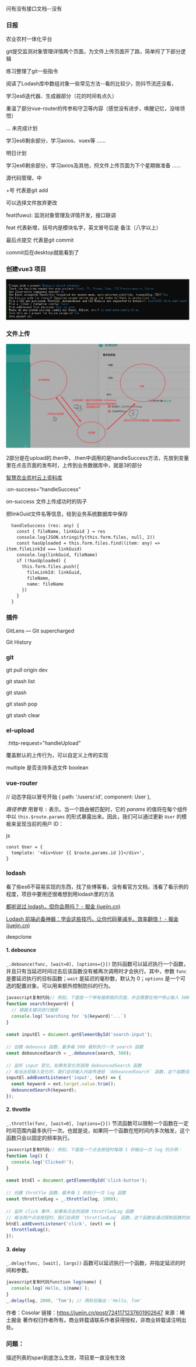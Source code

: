 问有没有接口文档--没有

### 日报

农业农村一体化平台

git提交监测对象管理详情两个页面，为文件上传页面开了路，简单捋了下部分逻辑

练习整理了git一些指令

阅读了Lodash库中数组对象一些常见方法--看的比较少，防抖节流还没看，

学习es6迭代器、生成器部分（花的时间有点久）

重温了部分vue-router的传参和守卫等内容（感觉没有进步，唤醒记忆，没啥领悟）

...
未完成计划

学习es6剩余部分，学习axios、vuex等
......

明日计划

学习es6剩余部分，学习axios及其他，捋文件上传页面为下个星期做准备
......



源代码管理，中

+号  代表是git add   



可以选择文件放弃更改

feat(fuwu): 监测对象管理及详情开发，接口联调

feat 代表新增，括号内是模块名字，英文冒号后是  备注（八字以上）

最后点提交 代表是git commit

commit后在desktop就能看到了





### 创建vue3 项目

![image-20230706103915851](7_5.assets/image-20230706103915851.png)



### 文件上传

![Snipaste_2023-07-06_10-21-48](7_1213%EF%BC%88%E6%96%87%E4%BB%B6%E4%B8%8A%E4%BC%A0%EF%BC%89.assets/Snipaste_2023-07-06_10-21-48.png)

2部分是在upload的.then中，.then中调用的是handleSuccess方法，先放到变量里在点击页面的发布时，上传到业务数据库中，就是3的部分

[智慧农业农村云上资料库](http://10.14.3.27:4933/sub/subSystem-cloud/keyWork/list?menuId=12941)



:on-success="handleSuccess"

on-success	文件上传成功时的钩子

把linkGuid文件名等信息，给到业务系统数据库中保存

```
  handleSuccess (res: any) {
    const { fileName, linkGuid } = res
    console.log(JSON.stringify(this.form.files, null, 2))
    const hasUploaded = this.form.files.find((item: any) => item.fileLinkId === linkGuid)
    console.log(linkGuid, fileName)
    if (!hasUploaded) {
      this.form.files.push({
        fileLinkId: linkGuid,
        fileName,
        name: fileName
      })
    }
  }
```







### 插件

GitLens — Git supercharged

Git History





### git

 git pull origin dev

git stash list 



git stash  

git stash pop  

git stash clear  





### el-upload

​    :http-request="handleUpload"

覆盖默认的上传行为，可以自定义上传的实现



multiple  是否支持多选文件   boolean	



### vue-router

 // 动态字段以冒号开始  { path: '/users/:id', component: User },



*路径参数* 用冒号 `:` 表示。当一个路由被匹配时，它的 *params* 的值将在每个组件中以 `this.$route.params` 的形式暴露出来。因此，我们可以通过更新 `User` 的模板来呈现当前的用户 ID：

js

```
const User = {
  template: '<div>User {{ $route.params.id }}</div>',
}
```

### lodash

看了些es6不容易实现的东西，找了些博客看，没有看官方文档，浅看了看示例的程度，项目中要用还很难想到用lodash里的方法

[都听说过 lodash，但你会用吗？ - 掘金 (juejin.cn)](https://juejin.cn/post/7143579596217122853)

[Lodash 前端必备神器：学会这些技巧，让你代码量减半、效率翻倍！ - 掘金 (juejin.cn)](https://juejin.cn/post/7241171237601902647#heading-1)

deepclone

#### 1. debounce

`_.debounce(func, [wait=0], [options={}])` 防抖函数可以延迟执行一个函数，并且只有当延迟时间过去后该函数没有被再次调用时才会执行。其中，参数 `func` 是要延迟执行的目标函数；`wait` 是延迟的毫秒数，默认为 0；`options` 是一个可选的配置对象，可以用来额外控制防抖的行为。

```javascript
javascript复制代码// 例如，下面是一个带有搜索框的页面，并且需要在用户停止输入 500 毫秒后才开始搜索：
function search(keyword) {
  // 根据关键词进行搜索
  console.log(`Searching for '${keyword}'...`)
}

const inputEl = document.getElementById('search-input');

// 创建 debounce 函数，最多每 500 毫秒执行一次 search 函数
const debouncedSearch = _.debounce(search, 500);

// 监听 input 变化，如果有变化则调用 debouncedSearch 函数
// 每当出现输入变化时，我们会将输入内容传递给 `debouncedSearch` 函数，这个函数会将搜索操作延迟 500 毫秒后执行。因此，只有用户停止输入 500 毫秒之后，才会真正执行搜索操作
inputEl.addEventListener('input', (evt) => {
  const keyword = evt.target.value.trim();
  debouncedSearch(keyword);
});
```

#### 2. throttle

`_.throttle(func, [wait=0], [options={}])` 节流函数可以限制一个函数在一定时间范围内最多执行一次。也就是说，如果同一个函数在短时间内多次触发，这个函数只会以固定的频率执行。

```javascript
javascript复制代码// 例如，下面是一个点击按钮时每隔 1 秒输出一次 log 的示例：
function log() {
  console.log('Clicked!');
}

const btnEl = document.getElementById('click-button');

// 创建 throttle 函数，最多每 1 秒执行一次 log 函数
const throttledLog = _.throttle(log, 1000);

// 监听 click 事件，如果有点击则调用 throttledLog 函数
// 每当用户点击按钮时，我们会调用 `throttledLog` 函数，这个函数会通过限制函数的执行频率，保证每隔 1 秒钟输出一条日志。即使用户连续点击按钮，也只有第一次点击可以触发函数的执行，后续的点击都会被忽略
btnEl.addEventListener('click', (evt) => {
  throttledLog();
});
```

#### 3.  delay

`_.delay(func, [wait], [args])` 函数可以延迟执行一个函数，并指定延迟的时间和参数。

```javascript
javascript复制代码function log(name) {
  console.log(`Hello, ${name}`);
}
_.delay(log, 2000, 'Tom'); // 两秒后输出：'Hello, Tom'
```



作者：Cosolar
链接：https://juejin.cn/post/7241171237601902647
来源：稀土掘金
著作权归作者所有。商业转载请联系作者获得授权，非商业转载请注明出处。













### 问题：

描述列表的span到底怎么生效，项目里一直没有生效





